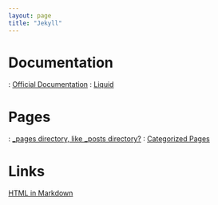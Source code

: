 ```yaml
---
layout: page
title: "Jekyll"
---
```


# Documentation
: [Official Documentation](https://jekyllrb.com/docs/)
: [Liquid](https://shopify.github.io/liquid/)

# Pages
: [_pages directory, like _posts directory?](https://github.com/jekyll/jekyll/issues/920)
: [Categorized Pages](https://stackoverflow.com/questions/17118551/generating-a-list-of-pages-not-posts-in-a-given-category)

# Links
[HTML in Markdown](https://talk.jekyllrb.com/t/html-in-markdown/4585/4)